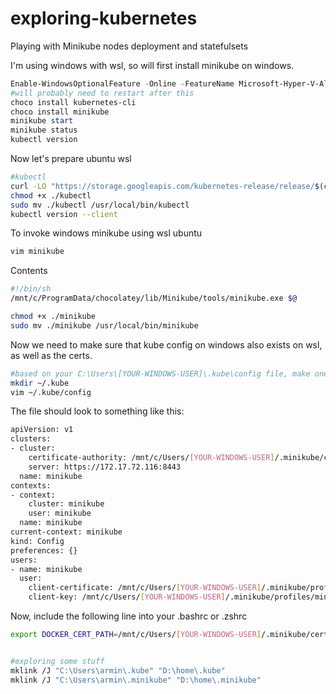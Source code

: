 # exploring-kubernetes
Playing with Minikube nodes deployment and statefulsets

I'm using windows with wsl, so will first install minikube on windows.

```powershell
Enable-WindowsOptionalFeature -Online -FeatureName Microsoft-Hyper-V-All
#will probably need to restart after this
choco install kubernetes-cli
choco install minikube
minikube start
minikube status
kubectl version
```

Now let's prepare ubuntu wsl

```bash
#kubectl
curl -LO "https://storage.googleapis.com/kubernetes-release/release/$(curl -s https://storage.googleapis.com/kubernetes-release/release/stable.txt)/bin/linux/amd64/kubectl"
chmod +x ./kubectl
sudo mv ./kubectl /usr/local/bin/kubectl
kubectl version --client
```

To invoke windows minikube using wsl ubuntu
```bash
vim minikube
```

Contents
```bash
#!/bin/sh
/mnt/c/ProgramData/chocolatey/lib/Minikube/tools/minikube.exe $@
```

```bash
chmod +x ./minikube
sudo mv ./minikube /usr/local/bin/minikube
```

Now we need to make sure that kube config on windows also exists on wsl, as well as the certs.
```bash
#based on your C:\Users\[YOUR-WINDOWS-USER]\.kube\config file, make one under ~/.kube/config in your wsl
mkdir ~/.kube
vim ~/.kube/config
```

The file should look to something like this:
```bash
apiVersion: v1
clusters:
- cluster:
    certificate-authority: /mnt/c/Users/[YOUR-WINDOWS-USER]/.minikube/ca.crt
    server: https://172.17.72.116:8443
  name: minikube
contexts:
- context:
    cluster: minikube
    user: minikube
  name: minikube
current-context: minikube
kind: Config
preferences: {}
users:
- name: minikube
  user:
    client-certificate: /mnt/c/Users/[YOUR-WINDOWS-USER]/.minikube/profiles/minikube/client.crt
    client-key: /mnt/c/Users/[YOUR-WINDOWS-USER]/.minikube/profiles/minikube/client.key
```

Now, include the following line into your .bashrc or .zshrc
```bash
export DOCKER_CERT_PATH=/mnt/c/Users/[YOUR-WINDOWS-USER]/.minikube/certs


#exploring some stuff
mklink /J "C:\Users\armin\.kube" "D:\home\.kube"
mklink /J "C:\Users\armin\.minikube" "D:\home\.minikube"
```
